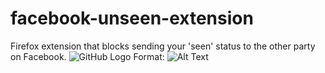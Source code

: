 # facebook-unseen-extension
Firefox extension that blocks sending your 'seen' status to the other party on Facebook.
![GitHub Logo](/images/logo.png)
Format: ![Alt Text](url)
